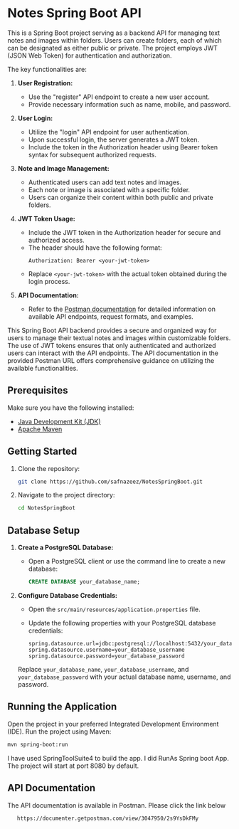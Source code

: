 # Notes Spring Boot API

This is a Spring Boot project serving as a backend API for managing text notes and images within folders. Users can create folders, each of which can be designated as either public or private. The project employs JWT (JSON Web Token) for authentication and authorization.

The key functionalities are:

1. **User Registration:**
   - Use the "register" API endpoint to create a new user account.
   - Provide necessary information such as name, mobile, and password.

2. **User Login:**
   - Utilize the "login" API endpoint for user authentication.
   - Upon successful login, the server generates a JWT token.
   - Include the token in the Authorization header using Bearer token syntax for subsequent authorized requests.

3. **Note and Image Management:**
   - Authenticated users can add text notes and images.
   - Each note or image is associated with a specific folder.
   - Users can organize their content within both public and private folders.

4. **JWT Token Usage:**
   - Include the JWT token in the Authorization header for secure and authorized access.
   - The header should have the following format:
     ```
     Authorization: Bearer <your-jwt-token>
     ```
   - Replace `<your-jwt-token>` with the actual token obtained during the login process.

5. **API Documentation:**
   - Refer to the [Postman documentation](https://documenter.postman.com/view/4630964/S1LsXVJy) for detailed information on available API endpoints, request formats, and examples.

This Spring Boot API backend provides a secure and organized way for users to manage their textual notes and images within customizable folders. The use of JWT tokens ensures that only authenticated and authorized users can interact with the API endpoints. The API documentation in the provided Postman URL offers comprehensive guidance on utilizing the available functionalities.

## Prerequisites

Make sure you have the following installed:

- [Java Development Kit (JDK)](https://adoptopenjdk.net/)
- [Apache Maven](https://maven.apache.org/)

## Getting Started

1. Clone the repository:

    ```bash
    git clone https://github.com/safnazeez/NotesSpringBoot.git
    ```

2. Navigate to the project directory:

    ```bash
    cd NotesSpringBoot
    ```

## Database Setup

1. **Create a PostgreSQL Database:**
   - Open a PostgreSQL client or use the command line to create a new database:

     ```sql
     CREATE DATABASE your_database_name;
     ```

2. **Configure Database Credentials:**
   - Open the `src/main/resources/application.properties` file.
   - Update the following properties with your PostgreSQL database credentials:

     ```properties
     spring.datasource.url=jdbc:postgresql://localhost:5432/your_database_name
     spring.datasource.username=your_database_username
     spring.datasource.password=your_database_password
     ```

   Replace `your_database_name`, `your_database_username`, and `your_database_password` with your actual database name, username, and password.

## Running the Application

Open the project in your preferred Integrated Development Environment (IDE). Run the project using Maven:

```bash
mvn spring-boot:run
```

I have used SpringToolSuite4 to build the app. I did RunAs Spring boot App. The project will start at port 8080 by default.

## API Documentation
The API documentation is available in Postman. Please click the link below

```bash
   https://documenter.getpostman.com/view/3047950/2s9YsDkFMy
```
